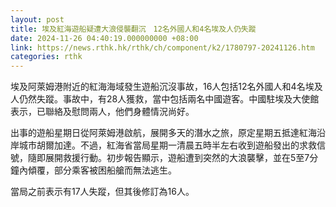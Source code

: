 ```yaml
---
layout: post
title: 埃及紅海遊船疑遭大浪侵襲翻沉　12名外國人和4名埃及人仍失蹤
date: 2024-11-26 04:40:19.000000000 +08:00
link: https://news.rthk.hk/rthk/ch/component/k2/1780797-20241126.htm
categories: rthk
---
```


埃及阿萊姆港附近的紅海海域發生遊船沉沒事故，16人包括12名外國人和4名埃及人仍然失蹤。事故中，有28人獲救，當中包括兩名中國遊客。中國駐埃及大使館表示，已聯絡及慰問兩人，他們身體情況尚好。

出事的遊船星期日從阿萊姆港啟航，展開多天的潛水之旅，原定星期五抵達紅海沿岸城市胡爾加達。不過，紅海省當局星期一清晨五時半左右收到遊船發出的求救信號，隨即展開救援行動。初步報告顯示，遊船遭到突然的大浪襲擊，並在5至7分鐘內傾覆，部分乘客被困船艙而無法逃生。

當局之前表示有17人失蹤，但其後修訂為16人。
